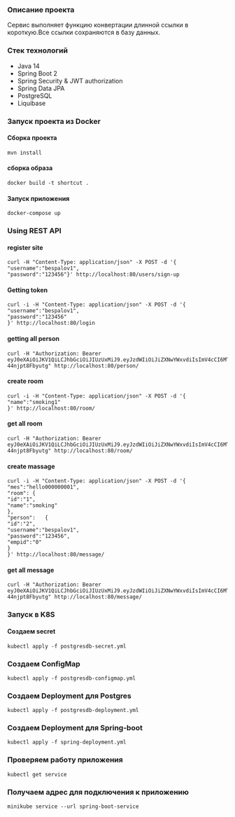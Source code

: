 
### Описание проекта
Сервис выполняет функцию конвертации длинной ссылки в короткую.Все ссылки сохраняются в базу данных.

### Стек технологий
* Java 14
* Spring Boot 2
* Spring Security & JWT authorization
* Spring Data JPA
* PostgreSQL
* Liquibase


### Запуск проекта из Docker

#### Сборка проекта 
```
mvn install
```

#### сборка образа
```
docker build -t shortcut .
```

#### Запуск приложения 
```
docker-compose up
```

### Using REST API

#### register site
```
curl -H "Content-Type: application/json" -X POST -d '{
"username":"bespalov1",
"password":"123456"}' http://localhost:80/users/sign-up
```

#### Getting token
```
curl -i -H "Content-Type: application/json" -X POST -d '{
"username":"bespalov1",
"password":"123456"
}' http://localhost:80/login
```

#### getting all person
```
curl -H "Authorization: Bearer eyJ0eXAiOiJKV1QiLCJhbGciOiJIUzUxMiJ9.eyJzdWIiOiJiZXNwYWxvdiIsImV4cCI6MTY1Mzg0NjQxN30.8ise2_1wbq0Mtt1rNxcVwvVJOoRSfeVLEaG0h9oXGIELoPemvk0LFttfEC5QxQw0_3oOovJh-44njpt8Fbyutg" http://localhost:80/person/
```

#### create room
```
curl -i -H "Content-Type: application/json" -X POST -d '{
"name":"smoking1"
}' http://localhost:80/room/
```

#### get all room
```
curl -H "Authorization: Bearer eyJ0eXAiOiJKV1QiLCJhbGciOiJIUzUxMiJ9.eyJzdWIiOiJiZXNwYWxvdiIsImV4cCI6MTY1Mzg0NjQxN30.8ise2_1wbq0Mtt1rNxcVwvVJOoRSfeVLEaG0h9oXGIELoPemvk0LFttfEC5QxQw0_3oOovJh-44njpt8Fbyutg" http://localhost:80/room/
```

#### create massage
```
curl -i -H "Content-Type: application/json" -X POST -d '{
"mes":"hello000000001",
"room": {
"id":"1",
"name":"smoking"
},
"person":   {
"id":"2",
"username":"bespalov1",  
"password":"123456",
"empid":"0"
}
}' http://localhost:80/message/
```

#### get all message
```
curl -H "Authorization: Bearer eyJ0eXAiOiJKV1QiLCJhbGciOiJIUzUxMiJ9.eyJzdWIiOiJiZXNwYWxvdiIsImV4cCI6MTY1Mzg0NjQxN30.8ise2_1wbq0Mtt1rNxcVwvVJOoRSfeVLEaG0h9oXGIELoPemvk0LFttfEC5QxQw0_3oOovJh-44njpt8Fbyutg" http://localhost:80/message/
```

### Запуск в K8S

#### Создаем secret
```
kubectl apply -f postgresdb-secret.yml
```
### Создаем ConfigMap
```
kubectl apply -f postgresdb-configmap.yml
```
### Создаем Deployment для Postgres
```
kubectl apply -f postgresdb-deployment.yml
```
### Создаем Deployment для Spring-boot
```
kubectl apply -f spring-deployment.yml
```
### Проверяем работу приложения
````
kubectl get service
````
### Получаем адрес для подключения к приложению
````
minikube service --url spring-boot-service
````


